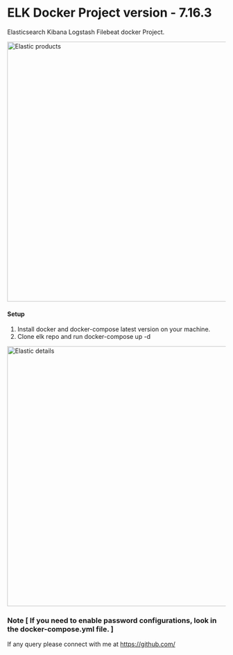 # ELK Docker Project version - 7.16.3

Elasticsearch Kibana Logstash Filebeat docker Project.

<p align="left">
  <img src="https://raw.githubusercontent.com/shazChaudhry/docker-elastic/master/pics/elastic-products.PNG" alt="Elastic products" style="width: 600px;"/>
</p>

#### Setup

1. Install docker and docker-compose latest version on your machine.
2. Clone elk repo and run docker-compose up -d


<p align="left">
   <img src="https://skillfield.com.au/wp-content/uploads/2021/04/The-Elastic-Stack.png" alt="Elastic details" style="width: 600px;"/>
</p>

### Note [ If you need to enable password configurations, look in the docker-compose.yml file. ]

If any query please connect with me at https://github.com/
